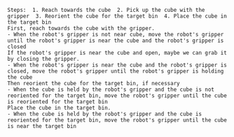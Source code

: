
    Steps:  1. Reach towards the cube  2. Pick up the cube with the gripper  3. Reorient the cube for the target bin  4. Place the cube in the target bin
    First, reach towards the cube with the gripper.
    - When the robot's gripper is not near cube, move the robot's gripper until the robot's gripper is near the cube and the robot's gripper is closed
    If the robot's gripper is near the cube and open, maybe we can grab it by closing the gripper.
    - When the robot's gripper is near the cube and the robot's gripper is closed, move the robot's gripper until the robot's gripper is holding the cube
    Then reorient the cube for the target bin, if necessary
    - When the cube is held by the robot's gripper and the cube is not reoriented for the target bin, move the robot's gripper until the cube is reoriented for the target bin
    Place the cube in the target bin.
    - When the cube is held by the robot's gripper and the cube is reoriented for the target bin, move the robot's gripper until the cube is near the target bin